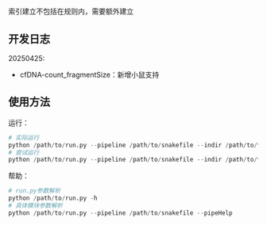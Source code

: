 #

索引建立不包括在规则内，需要额外建立

## 开发日志

20250425:

- cfDNA-count_fragmentSize：新增小鼠支持

## 使用方法

运行：

```python
# 实际运行
python /path/to/run.py --pipeline /path/to/snakefile --indir /path/to/*fq.gz --outdir /path/to/outputDir
# 尝试运行
python /path/to/run.py --pipeline /path/to/snakefile --indir /path/to/*fq.gz --outdir /path/to/outputDir --dry-run
```

帮助：

```python
# run.py参数解析
python /path/to/run.py -h
# 具体模块参数解析
python /path/to/run.py --pipeline /path/to/snakefile --pipeHelp
```

